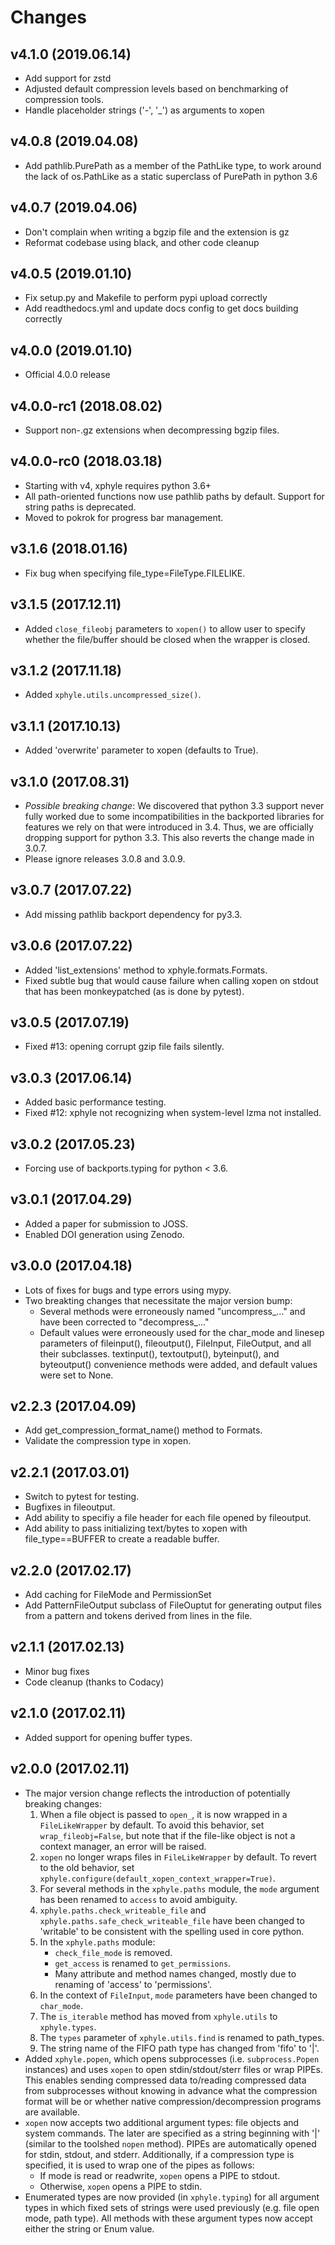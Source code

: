 # Changes

v4.1.0 (2019.06.14)
--------------------
* Add support for zstd
* Adjusted default compression levels based on benchmarking of compression tools.
* Handle placeholder strings ('-', '_') as arguments to xopen

v4.0.8 (2019.04.08)
-------------------
* Add pathlib.PurePath as a member of the PathLike type, to work around the lack of os.PathLike as a static superclass of PurePath in python 3.6

v4.0.7 (2019.04.06)
-------------------
* Don't complain when writing a bgzip file and the extension is gz
* Reformat codebase using black, and other code cleanup

v4.0.5 (2019.01.10)
-------------------
* Fix setup.py and Makefile to perform pypi upload correctly
* Add readthedocs.yml and update docs config to get docs building correctly

v4.0.0 (2019.01.10)
-------------------
* Official 4.0.0 release

v4.0.0-rc1 (2018.08.02)
-----------------------
* Support non-.gz extensions when decompressing bgzip files.

v4.0.0-rc0 (2018.03.18)
-----------------------
* Starting with v4, xphyle requires python 3.6+
* All path-oriented functions now use pathlib paths by default. Support for string paths is deprecated.
* Moved to pokrok for progress bar management.

v3.1.6 (2018.01.16)
-------------------
* Fix bug when specifying file_type=FileType.FILELIKE.

v3.1.5 (2017.12.11)
-------------------
* Added `close_fileobj` parameters to `xopen()` to allow user to specify whether the file/buffer should be closed when the wrapper is closed.

v3.1.2 (2017.11.18)
-------------------
* Added `xphyle.utils.uncompressed_size()`.

v3.1.1 (2017.10.13)
-------------------
* Added 'overwrite' parameter to xopen (defaults to True).

v3.1.0 (2017.08.31)
-------------------
* *Possible breaking change*: We discovered that python 3.3 support never fully worked due to some incompatibilities in the backported libraries for features we rely on that were introduced in 3.4. Thus, we are officially dropping support for python 3.3. This also reverts the change made in 3.0.7.
* Please ignore releases 3.0.8 and 3.0.9.

v3.0.7 (2017.07.22)
-------------------
* Add missing pathlib backport dependency for py3.3.

v3.0.6 (2017.07.22)
-------------------
* Added 'list_extensions' method to xphyle.formats.Formats.
* Fixed subtle bug that would cause failure when calling xopen on stdout that has been monkeypatched (as is done by pytest).

v3.0.5 (2017.07.19)
-------------------
* Fixed #13: opening corrupt gzip file fails silently.

v3.0.3 (2017.06.14)
-------------------
* Added basic performance testing.
* Fixed #12: xphyle not recognizing when system-level lzma not installed.

v3.0.2 (2017.05.23)
-------------------
* Forcing use of backports.typing for python < 3.6.

v3.0.1 (2017.04.29)
-------------------
* Added a paper for submission to JOSS.
* Enabled DOI generation using Zenodo.

v3.0.0 (2017.04.18)
-------------------
* Lots of fixes for bugs and type errors using mypy.
* Two breakting changes that necessitate the major version bump:
    * Several methods were erroneously named "uncompress_..." and have been corrected to "decompress_..."
    * Default values were erroneously used for the char_mode and linesep parameters of fileinput(), fileoutput(), FileInput, FileOutput, and all their subclasses. textinput(), textoutput(), byteinput(), and byteoutput() convenience methods were added, and default values were set to None.

v2.2.3 (2017.04.09)
-------------------

* Add get_compression_format_name() method to Formats.
* Validate the compression type in xopen.

v2.2.1 (2017.03.01)
-------------------

* Switch to pytest for testing.
* Bugfixes in fileoutput.
* Add ability to specifiy a file header for each file opened by fileoutput.
* Add ability to pass initializing text/bytes to xopen with file_type==BUFFER to create a readable buffer.

v2.2.0 (2017.02.17)
-------------------

* Add caching for FileMode and PermissionSet
* Add PatternFileOutput subclass of FileOuptut for generating output files from a pattern and tokens derived from lines in the file.

v2.1.1 (2017.02.13)
-------------------

* Minor bug fixes
* Code cleanup (thanks to Codacy)

v2.1.0 (2017.02.11)
-------------------

* Added support for opening buffer types.

v2.0.0 (2017.02.11)
-------------------
* The major version change reflects the introduction of potentially breaking changes:
    1. When a file object is passed to `open_`, it is now wrapped in a `FileLikeWrapper` by default. To avoid this behavior, set `wrap_fileobj=False`, but note that if the file-like object is not a context manager, an error will be raised.
    2. `xopen` no longer wraps files in `FileLikeWrapper` by default. To revert to the old behavior, set `xphyle.configure(default_xopen_context_wrapper=True)`.
    3. For several methods in the `xphyle.paths` module, the `mode` argument has been renamed to `access` to avoid ambiguity.
    4. `xphyle.paths.check_writeable_file` and `xphyle.paths.safe_check_writeable_file` have been changed to 'writable' to be consistent with the spelling used in core python.
    5. In the `xphyle.paths` module:
        * `check_file_mode` is removed.
        * `get_access` is renamed to `get_permissions`.
        * Many attribute and method names changed, mostly due to renaming of 'access' to 'permissions'.
    6. In the context of `FileInput`, `mode` parameters have been changed to `char_mode`.
    7. The `is_iterable` method has moved from `xphyle.utils` to `xphyle.types`.
    8. The `types` parameter of `xphyle.utils.find` is renamed to path_types.
    9. The string name of the FIFO path type has changed from 'fifo' to '|'.
* Added `xphyle.popen`, which opens subprocesses (i.e. `subprocess.Popen` instances) and uses `xopen` to open stdin/stdout/sterr files or wrap PIPEs. This enables sending compressed data to/reading compressed data from subprocesses without knowing in advance what the compression format will be or whether native compression/decompression programs are available.
* `xopen` now accepts two additional argument types: file objects and system commands. The later are specified as a string beginning with '|' (similar to the toolshed `nopen` method). PIPEs are automatically opened for stdin, stdout, and stderr. Additionally, if a compression type is specified, it is used to wrap one of the pipes as follows:
    * If mode is read or readwrite, `xopen` opens a PIPE to stdout.
    * Otherwise, `xopen` opens a PIPE to stdin.
* Enumerated types are now provided (in `xphyle.typing`) for all argument types in which fixed sets of strings were used previously (e.g. file open mode, path type). All methods with these argument types now accept either the string or Enum value.
